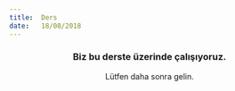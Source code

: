 ```yaml
---
title:  Ders
date:   18/08/2018
---
```


### <center>Biz bu derste üzerinde çalışıyoruz.</center>
<center>Lütfen daha sonra gelin.</center>